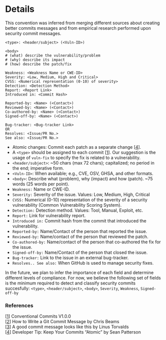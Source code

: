 # Details

This convention was inferred from merging different sources about creating better commits messages and from empirical research performed upon security commit messages.

```
<type>: <header/subject> (<Vuln-ID>)

<body>
# (what) describe the vulnerability/problem
# (why) describe its impact
# (how) describe the patch/fix

Weakness: <Weakness Name or CWE-ID>
Severity: <Low, Medium, High and Critical>
CVSS: <Numerical representation (0-10) of severity>
Detection: <Detection Method>
Report: <Report Link>
Introduced in: <Commit Hash>

Reported-by: <Name> (<Contact>)
Reviewed-by: <Name> (<Contact>)
Co-authored-by: <Name> (<Contact>)
Signed-off-by: <Name> (<Contact>)

Bug-tracker: <Bug-tracker Link>
OR
Resolves: <Issue/PR No.>
See also: <Issue/PR No.>
```

* Atomic changes: Commit each patch as a separate change [[4](https://www.freshconsulting.com/insights/blog/atomic-commits/)].
* A `<type>` should be assigned to each commit [[1](https://www.conventionalcommits.org/en/v1.0.0/)]. Our suggestion is the usage of `vuln-fix` to specify the fix is related to a vulnerability.
* `<header/subject>`: ~50 chars (max 72 chars); capitalized; no period in the end; imperative form.
* `<Vuln-ID>`: When available; e.g., CVE, OSV, GHSA, and other formats.
* `<body>`: Describe what (problem), why (impact) and how (patch). ~75 words (25 words per point).
* `Weakness:` Name or CWE-ID.
* `Severity:` Severity of the issue. Values: Low, Medium, High, Critical
* `CVSS:` Numerical (0-10) representation of the severity of a security vulnerability (Common Vulnerability Scoring System).
* `Detection:` Detection method. Values: Tool, Manual, Exploit, etc.
* `Report:` Link for vulnerability report.
* `Introduced in:` Commit hash from the commit that introduced the vulnerability.
* `Reported-by:` Name/Contact of the person that reported the issue.
* `Reviewed-by:` Name/contact of the person that reviewed the patch.
* `Co-authored-by:` Name/contact of the person that co-authored the fix for the issue.
* `Signed-off-by:` Name/Contact of the person that closed the issue.
* `Bug-tracker:` Link to the issue in an external bug-tracker.
* `Resolves.. See also:` When GitHub is used to manage security fixes.
  
In the future, we plan to infer the importance of each field and determine different levels of compliance. For now, we believe the following set of fields is the minimum required to detect and classify security commits succesfully: `<type>`, `<header/subject>`, `<body>`, `Severity`, `Weakness`, `Signed-off-by`

### References
[[1](https://www.conventionalcommits.org/en/v1.0.0/)] Conventional Commits V1.0.0 
<br>[[2](https://chris.beams.io/posts/git-commit/)] How to Write a Git Commit Message by Chris Beams 
<br>[[3](https://gist.github.com/matthewhudson/1475276)] A good commit message looks like this by Linus Torvalds 
<br>[[4](https://www.freshconsulting.com/insights/blog/atomic-commits/)] Developer Tip: Keep Your Commits “Atomic” by Sean Patterson 